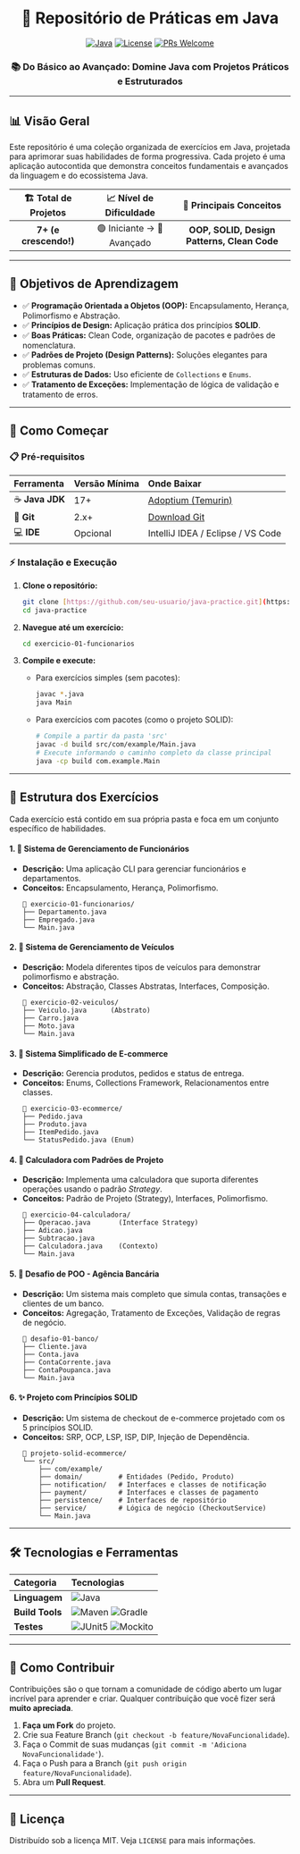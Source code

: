 <div align="center">

# 🚀 Repositório de Práticas em Java

[![Java](https://img.shields.io/badge/Java-17+-007396?style=for-the-badge&logo=java&logoColor=white)](https://www.java.com/)
[![License](https://img.shields.io/badge/License-MIT-green.svg?style=for-the-badge)](LICENSE)
[![PRs Welcome](https://img.shields.io/badge/PRs-welcome-brightgreen.svg?style=for-the-badge)](CONTRIBUTING.md)

### 📚 Do Básico ao Avançado: Domine Java com Projetos Práticos e Estruturados

</div>

---

## 📊 Visão Geral

Este repositório é uma coleção organizada de exercícios em Java, projetada para aprimorar suas habilidades de forma progressiva. Cada projeto é uma aplicação autocontida que demonstra conceitos fundamentais e avançados da linguagem e do ecossistema Java.

| 🏗️ **Total de Projetos** | 📈 **Nível de Dificuldade** | 🎯 **Principais Conceitos** |
|:-------------------------:|:---------------------------:|:-------------------------:|
| **7+ (e crescendo!)** | 🟢 Iniciante → 🔴 Avançado | **OOP, SOLID, Design Patterns, Clean Code** |

---

## 🎯 Objetivos de Aprendizagem

-   ✅ **Programação Orientada a Objetos (OOP):** Encapsulamento, Herança, Polimorfismo e Abstração.
-   ✅ **Princípios de Design:** Aplicação prática dos princípios **SOLID**.
-   ✅ **Boas Práticas:** Clean Code, organização de pacotes e padrões de nomenclatura.
-   ✅ **Padrões de Projeto (Design Patterns):** Soluções elegantes para problemas comuns.
-   ✅ **Estruturas de Dados:** Uso eficiente de `Collections` e `Enums`.
-   ✅ **Tratamento de Exceções:** Implementação de lógica de validação e tratamento de erros.

---

## 🚀 Como Começar

### 📋 Pré-requisitos

| Ferramenta | Versão Mínima | Onde Baixar |
|:--- |:--- |:--- |
| ☕ **Java JDK** | 17+ | [Adoptium (Temurin)](https://adoptium.net/) |
| 🌿 **Git** | 2.x+ | [Download Git](https://git-scm.com/) |
| 💻 **IDE** | Opcional | IntelliJ IDEA / Eclipse / VS Code |

### ⚡ Instalação e Execução

1.  **Clone o repositório:**
    ```bash
    git clone [https://github.com/seu-usuario/java-practice.git](https://github.com/seu-usuario/java-practice.git)
    cd java-practice
    ```

2.  **Navegue até um exercício:**
    ```bash
    cd exercicio-01-funcionarios
    ```

3.  **Compile e execute:**
    * Para exercícios simples (sem pacotes):
        ```bash
        javac *.java
        java Main
        ```
    * Para exercícios com pacotes (como o projeto SOLID):
        ```bash
        # Compile a partir da pasta 'src'
        javac -d build src/com/example/Main.java
        # Execute informando o caminho completo da classe principal
        java -cp build com.example.Main
        ```

---

## 📂 Estrutura dos Exercícios

Cada exercício está contido em sua própria pasta e foca em um conjunto específico de habilidades.

#### 1. 🏢 Sistema de Gerenciamento de Funcionários
* **Descrição:** Uma aplicação CLI para gerenciar funcionários e departamentos.
* **Conceitos:** Encapsulamento, Herança, Polimorfismo.
    ```
    📁 exercicio-01-funcionarios/
    ├── Departamento.java
    ├── Empregado.java
    └── Main.java
    ```

#### 2. 🚗 Sistema de Gerenciamento de Veículos
* **Descrição:** Modela diferentes tipos de veículos para demonstrar polimorfismo e abstração.
* **Conceitos:** Abstração, Classes Abstratas, Interfaces, Composição.
    ```
    📁 exercicio-02-veiculos/
    ├── Veiculo.java      (Abstrato)
    ├── Carro.java
    ├── Moto.java
    └── Main.java
    ```

#### 3. 🛒 Sistema Simplificado de E-commerce
* **Descrição:** Gerencia produtos, pedidos e status de entrega.
* **Conceitos:** Enums, Collections Framework, Relacionamentos entre classes.
    ```
    📁 exercicio-03-ecommerce/
    ├── Pedido.java
    ├── Produto.java
    ├── ItemPedido.java
    └── StatusPedido.java (Enum)
    ```

#### 4. 🧮 Calculadora com Padrões de Projeto
* **Descrição:** Implementa uma calculadora que suporta diferentes operações usando o padrão *Strategy*.
* **Conceitos:** Padrão de Projeto (Strategy), Interfaces, Polimorfismo.
    ```
    📁 exercicio-04-calculadora/
    ├── Operacao.java       (Interface Strategy)
    ├── Adicao.java
    ├── Subtracao.java
    ├── Calculadora.java    (Contexto)
    └── Main.java
    ```

#### 5. 🎯 Desafio de POO - Agência Bancária
* **Descrição:** Um sistema mais completo que simula contas, transações e clientes de um banco.
* **Conceitos:** Agregação, Tratamento de Exceções, Validação de regras de negócio.
    ```
    📁 desafio-01-banco/
    ├── Cliente.java
    ├── Conta.java
    ├── ContaCorrente.java
    ├── ContaPoupanca.java
    └── Main.java
    ```

#### 6. ✨ Projeto com Princípios SOLID
* **Descrição:** Um sistema de checkout de e-commerce projetado com os 5 princípios SOLID.
* **Conceitos:** SRP, OCP, LSP, ISP, DIP, Injeção de Dependência.
    ```
    📁 projeto-solid-ecommerce/
    └── src/
        ├── com/example/
        ├── domain/         # Entidades (Pedido, Produto)
        ├── notification/   # Interfaces e classes de notificação
        ├── payment/        # Interfaces e classes de pagamento
        ├── persistence/    # Interfaces de repositório
        ├── service/        # Lógica de negócio (CheckoutService)
        └── Main.java
    ```

---

## 🛠️ Tecnologias e Ferramentas

| Categoria | Tecnologias |
|:--- |:--- |
| **Linguagem** | ![Java](https://img.shields.io/badge/Java-17+-007396?style=flat-square&logo=java&logoColor=white) |
| **Build Tools** | ![Maven](https://img.shields.io/badge/Maven-3.8+-C71A36?style=flat-square&logo=apache-maven&logoColor=white) ![Gradle](https://img.shields.io/badge/Gradle-8+-02303A?style=flat-square&logo=gradle&logoColor=white) |
| **Testes** | ![JUnit5](https://img.shields.io/badge/JUnit-5-25A162?style=flat-square&logo=junit5&logoColor=white) ![Mockito](https://img.shields.io/badge/Mockito-5+-E91E63?style=flat-square&logo=mockito&logoColor=white) |

---

## 🤝 Como Contribuir

Contribuições são o que tornam a comunidade de código aberto um lugar incrível para aprender e criar. Qualquer contribuição que você fizer será **muito apreciada**.

1.  **Faça um Fork** do projeto.
2.  Crie sua Feature Branch (`git checkout -b feature/NovaFuncionalidade`).
3.  Faça o Commit de suas mudanças (`git commit -m 'Adiciona NovaFuncionalidade'`).
4.  Faça o Push para a Branch (`git push origin feature/NovaFuncionalidade`).
5.  Abra um **Pull Request**.

---

## 📄 Licença

Distribuído sob a licença MIT. Veja `LICENSE` para mais informações.
